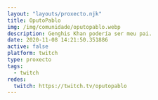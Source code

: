 ```yaml
---
layout: "layouts/proxecto.njk"
title: OputoPablo
img: /img/comunidade/oputopablo.webp
description: Genghis Khan podería ser meu pai.
date: 2020-11-08 14:21:50.351886
active: false
platform: twitch
type: proxecto
tags:
  - twitch
redes:
  twitch: https://twitch.tv/oputopablo
---
```

